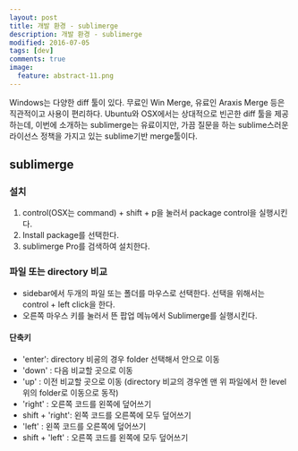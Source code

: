 ```yaml
---
layout: post
title: 개발 환경 - sublimerge
description: 개발 환경 - sublimerge
modified: 2016-07-05
tags: [dev]
comments: true
image:
  feature: abstract-11.png
---
```

Windows는 다양한 diff 툴이 있다. 무료인 Win Merge, 유료인 Araxis Merge 등은 직관적이고 사용이 편리하다. 
Ubuntu와 OSX에서는 상대적으로 빈곤한 diff 툴을 제공하는데, 이번에 소개하는 sublimerge는 유료이지만, 가끔 질문을 하는 sublime스러운 라이선스 정책을 가지고 있는 sublime기반 merge툴이다. 

## sublimerge

### 설치 

1. control(OSX는 command) + shift + p을 눌러서 package control을 실행시킨다. 
2. Install package를 선택한다. 
3. sublimerge Pro를 검색하여 설치한다. 

### 파일 또는 directory 비교 

- sidebar에서 두개의 파일 또는 폴더를 마우스로 선택한다. 선택을 위해서는 control + left click을 한다. 
- 오른쪽 마우스 키를 눌러서 뜬 팝업 메뉴에서 Sublimerge를 실행시킨다. 

#### 단축키

- 'enter': directory 비굥의 경우 folder 선택해서 안으로 이동
- 'down' : 다음 비교할 곳으로 이동
- 'up' : 이전 비교할 곳으로 이동 (directory 비교의 경우엔 맨 위 파일에서 한 level위의 folder로 이동으로 동작) 
- 'right' : 오른쪽 코드를 왼쪽에 덮어쓰기
- shift + 'right': 왼쪽 코드를 오른쪽에 모두 덮어쓰기
- 'left' : 왼쪽 코드를 오른쪽에 덮어쓰기
- shift + 'left' : 오른쪽 코드를 왼쪽에 모두 덮어쓰기


